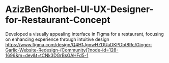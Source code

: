 # AzizBenGhorbel-UI-UX-Designer-for-Restaurant-Concept
Developed a visually appealing  interface in Figma for a  restaurant, focusing on enhancing experience through intuitive design 
https://www.figma.com/design/Q4H1JgnwHZDUaDKPDbt8Rc/Ginger-Garlic-Website-Redesign-(Community)?node-id=128-1696&m=dev&t=tCNk3DGrBsGAHFd5-1
